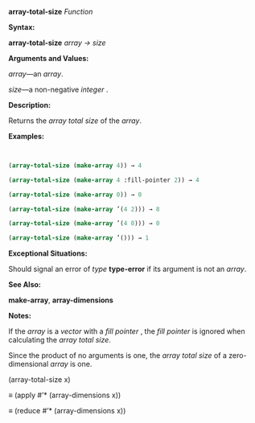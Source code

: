 **array-total-size** *Function* 



**Syntax:** 



**array-total-size** *array → size* 



**Arguments and Values:** 



*array*—an *array*. 



*size*—a non-negative *integer* . 



**Description:** 



Returns the *array total size* of the *array*. 







 



 



**Examples:**
```lisp
 

(array-total-size (make-array 4)) → 4 

(array-total-size (make-array 4 :fill-pointer 2)) → 4 

(array-total-size (make-array 0)) → 0 

(array-total-size (make-array ’(4 2))) → 8 

(array-total-size (make-array ’(4 0))) → 0 

(array-total-size (make-array ’())) → 1 


```
**Exceptional Situations:** 



Should signal an error of *type* **type-error** if its argument is not an *array*. 



**See Also:** 



**make-array**, **array-dimensions** 



**Notes:** 



If the *array* is a *vector* with a *fill pointer* , the *fill pointer* is ignored when calculating the *array total size*. 



Since the product of no arguments is one, the *array total size* of a zero-dimensional *array* is one. 



(array-total-size x) 



*≡* (apply #’\* (array-dimensions x)) 



*≡* (reduce #’\* (array-dimensions x)) 



